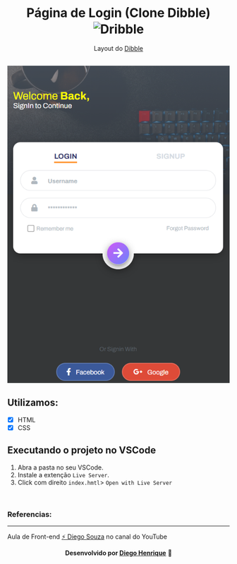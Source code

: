 <h1 align="center">
Página de Login (Clone Dibble)
<img alt="Dribble" align="center" src="https://img.shields.io/badge/Dribble -%23E15.svg?style=for-the-badge&logo=Dribble&logoColor=white"/>
</h1>

<p align="center">Layout do <a href="https://dribbble.com/shots/5341927-Login-Signup/attachments/10815990?mode=media">Dibble</a></p>
<br>
<img src="./assets/screen.png" alt="screenshot de tela animada do clone do Pinterest">

<br>

## Utilizamos:

- [x] HTML
- [x] CSS

## Executando o projeto no VSCode

1. Abra a pasta no seu VSCode.
2. Instale a extenção `Live Server`.
3. Click com direito `index.hmtl`> `Open with Live Server`

<br>

### Referencias:
---
Aula de Front-end <a href="https://github.com/guilhermerodz">⚡ Diego Souza</a> no canal do YouTube<a href="https://www.youtube.com/watch?v=r6JftUGbPRE&list=PL_mbOjSlPMChykw15xgYxUttZcFKWN0nq"></a>
<br>
<p align="center"><strong>Desenvolvido por <a href="https://www.linkedin.com/in/diego-henrique-sg">Diego Henrique</a></strong> 🚀</p>